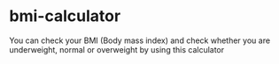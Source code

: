 # bmi-calculator
You can check your BMI (Body mass index) and check whether you are underweight, normal or overweight by using this calculator
